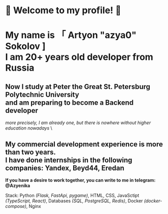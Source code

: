 # 💚 Welcome to my profile! 🐸

# My name is 「 Artyon "azya0" Sokolov ] <br> I am 20+ years old developer from Russia 

## Now I study at **Peter the Great St. Petersburg Polytechnic University** <br> and am preparing to become a **Backend developer**
*more precisely, I am already one, but there is nowhere without higher education nowadays* \

## My commercial development experience is more than two years. <br> I have done internships in the following companies: Yandex, Beyd44, Eredan

**If you have a desire to work together, you can write to me in telegram: @Azyenika**

Stack: Python *(Flask, FastApi, pygame)*, HTML, CSS, JavaSctipt *(TypeScript, React)*, Databases *(SQL, PostgreSQL, Redis)*, Docker *(docker-compose)*, Nginx

